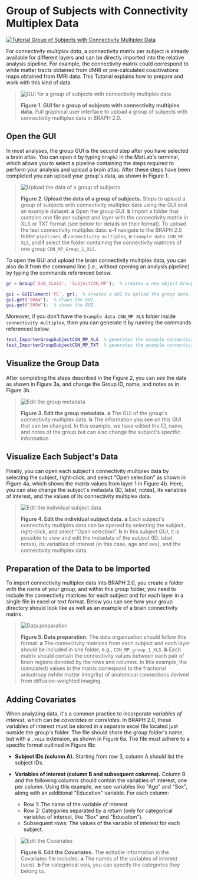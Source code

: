 # Group of Subjects with Connectivity Multiplex Data

[![Tutorial Group of Subjects with Connectivity Multiplex Data](https://img.shields.io/badge/PDF-Download-red?style=flat-square&logo=adobe-acrobat-reader)](tut_gr_con.pdf)

For *connectivity multiplex data*, a connectivity matrix per subject is already available for different layers and can be directly imported into the relative analysis pipeline. For example, the connectivity matrix could correspond to white matter tracts obtained from dMRI or pre-calculated coactivations maps obtained from fMRI data. This Tutorial explains how to prepare and work with this kind of data.

> ![GUI for a group of subjects with connectivity multiplex data](fig01.jpg)
> 
> **Figure 1. GUI for a group of subjects with connectivity multiplex data.**
> Full graphical user interface to upload a group of subjects with connectivity multiplex data in BRAPH 2.0.

## Open the GUI

In most analyses, the group GUI is the second step after you have selected a brain atlas. You can open it by typing `braph2` in the MatLab's terminal, which allows you to select a pipeline containing the steps required to perform your analysis and upload a brain atlas. After these steps have been completed you can upload your group's data, as shown in Figure 1.

> ![Upload the data of a group of subjects](fig02.jpg)
> 
> **Figure 2. Upload the data of a group of subjects.**
> Steps to upload a group of subjects with connectivity multiplex data using the GUI and an example dataset:
> **a** Open the group GUI.
> **b** Import a folder that contains one file per subject and layer with the connectivity matrix in XLS or TXT format (see below for details on their format).
> To upload the test connectivity multiplex data:
> **c-f** navigate to the BRAPH 2.0 folder `pipelines`, **d** `connectivity multiplex`, **e** `Example data CON_MP XLS`, and **f** select the folder containing the connectivity matrices of one group `CON_MP_Group_1_XLS`.

To open the GUI and upload the brain connectivity multiplex data, you can also do it from the command line (i.e., without opening an analysis pipeline) by typing the commands referenced below.

```matlab
gr = Group('SUB_CLASS', 'SubjectCON_MP');  % creates a new object Group with subjects with connectivity multiplex data, i.e., SubjectCON_MP.

gui = GUIElement('PE', gr);  % creates a GUI to upload the group data.
gui.get('DRAW');  % draws the GUI.
gui.get('SHOW');  % shows the GUI.
```

Moreover, if you don't have the `Example data CON_MP XLS` folder inside `connectivity multiplex`, then you can generate it by running the commands referenced below.

```matlab
test_ImporterGroupSubjectCON_MP_XLS  % generates the example connectivity multiplex XLS data folder.
test_ImporterGroupSubjectCON_MP_TXT  % generates the example connectivity multiplex TXT data folder.
```

## Visualize the Group Data

After completing the steps described in the Figure 2, you can see the data as shown in Figure 3a, and change the Group ID, name, and notes as in Figure 3b.

> ![Edit the group metadata](fig03.jpg)
> 
> **Figure 3. Edit the group metadata.** 
> **a** The GUI of the group's connectivity multiplex data.
> **b** The information you see on this GUI that can be changed. In this example, we have edited the ID, name, and notes of the group but can also change the subject's specific information.

## Visualize Each Subject's Data

Finally, you can open each subject's connectivity multiplex data by selecting the subject, right-click, and select "Open selection" as shown in Figure 4a, which shows the matrix values from layer 1  in Figure 4b. Here, you can also change the subject's metadata (ID, label, notes), its variables of interest, and the values of its connectivity multiplex data.

> ![Edit the individual subject data](fig04.jpg)
> 
> **Figure 4. Edit the individual subject data.** 
> **a** Each subject's connectivity multiplex data can be opened by selecting the subject, right-click, and select "Open selection".
> **b** In this subject GUI, it is possible to view and edit the metadata of the subject (ID, label, notes), its variables of interest (in this case, age and sex), and the connectivity multiplex data. 

## Preparation of the Data to be Imported

To import connectivity multiplex data into BRAPH 2.0, you create a folder with the name of your group, and within this group folder, you need to include the connectivity matrices for each subject and for each layer in a single file in excel or text format. Below you can see how your group directory should look like as well as an example of a brain connectivity matrix.

> ![Data preparation](fig05.jpg)
>
> **Figure 5. Data preparation.**
> The data organization should follow this format:
> **a** The connectivity matrices from each subject and each layer should be included in one folder, e.g., `CON_MP_group_1_XLS`.
> **b** Each matrix should contain the connectivity values between each pair of brain regions denoted by the rows and columns. In this example, the (simulated) values in the matrix correspond to the fractional anisotropy (white matter integrity) of anatomical connections derived from diffusion-weighted imaging.

## Adding Covariates

When analyzing data, it's a common practice to incorporate *variables of interest*, which can be *covariates* or *correlates*. In BRAPH 2.0, these variables of interest must be stored in a separate excel file located just outside the group's folder. The file should share the group folder's name, but with a `.vois` extension, as shown in Figure 6a. The file must adhere to a specific format outlined in Figure 6b:

- **Subject IDs (column A).** Starting from row 3, column A should list the subject IDs.
  
- **Variables of interest (column B and subsequent columns).** Column B and the following columns should contain the variables of interest, one per column. Using this example, we see variables like "Age" and "Sex", along with an additional "Education" variable. For each column:
  - Row 1: The name of the variable of interest.
  - Row 2: Categories separated by a return (only for categorical variables of interest, like "Sex" and "Education").
  - Subsequent rows: The values of the variable of interest for each subject.

> ![Edit the Covariates](fig06.jpg)
>
> **Figure 6. Edit the Covariates.**
> The editable information in the Covariates file includes:
> **a** The names of the variables of interest (vois).
> **b** For categorical vois, you can specify the categories they belong to.

